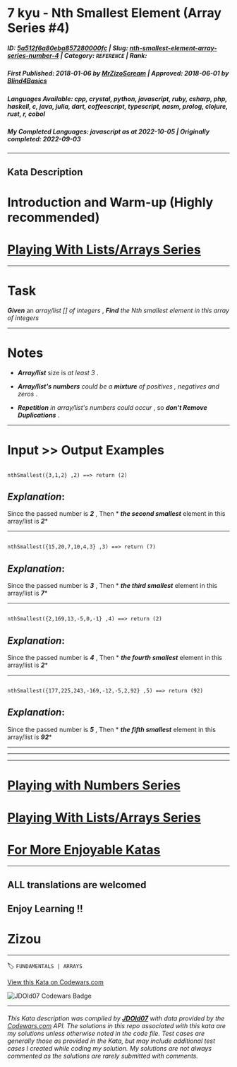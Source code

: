 # 7 kyu - Nth Smallest Element (Array Series  #4) 

##### **ID**: [5a512f6a80eba857280000fc](https://www.codewars.com/kata/5a512f6a80eba857280000fc) | **Slug**: [nth-smallest-element-array-series-number-4](https://www.codewars.com/kata/5a512f6a80eba857280000fc) | **Category**: `REFERENCE` | **Rank**: <span style="color:white">7 kyu</span>

##### **First Published**: 2018-01-06 ***by*** [MrZizoScream](https://www.codewars.com/users/MrZizoScream) | **Approved**: 2018-06-01 ***by*** [Blind4Basics](https://www.codewars.com/users/Blind4Basics)

##### **Languages Available**: cpp, crystal, python, javascript, ruby, csharp, php, haskell, c, java, julia, dart, coffeescript, typescript, nasm, prolog, clojure, rust, r, cobol

##### **My Completed Languages**: javascript ***as at*** 2022-10-05 | **Originally completed**: 2022-09-03

---

## Kata Description


# Introduction and Warm-up (Highly recommended)



# [Playing With Lists/Arrays Series](https://www.codewars.com/collections/playing-with-lists-slash-arrays)

___



# Task



**_Given_** an *array/list [] of integers* , **_Find_**  *the Nth smallest element in this array of integers*

___



# Notes 



* **_Array/list_** size is *at least 3* .



* **_Array/list's numbers_** *could be a **_mixture_** of positives , negatives and zeros* .



* **_Repetition_** *in array/list's numbers could occur* , so **_don't Remove Duplications_** .

___



# Input >> Output Examples



```

nthSmallest({3,1,2} ,2) ==> return (2) 

```



## **_Explanation_**:



Since the passed number is **_2_** , Then * **_the second smallest_** element in this array/list is **_2_***  

___



```

nthSmallest({15,20,7,10,4,3} ,3) ==> return (7) 

```



## **_Explanation_**:



Since the passed number is **_3_** , Then * **_the third smallest_** element in this array/list is **_7_*** 

___

```

nthSmallest({2,169,13,-5,0,-1} ,4) ==> return (2) 

```



## **_Explanation_**:



Since the passed number is **_4_** , Then * **_the fourth smallest_** element in this array/list is **_2_*** 

___



```

nthSmallest({177,225,243,-169,-12,-5,2,92} ,5) ==> return (92) 

```

## **_Explanation_**:



Since the passed number is **_5_** , Then * **_the fifth smallest_** element in this array/list is **_92_*** 

___

___

___



# [Playing with Numbers Series](https://www.codewars.com/collections/playing-with-numbers)



# [Playing With Lists/Arrays Series](https://www.codewars.com/collections/playing-with-lists-slash-arrays)



# [For More Enjoyable Katas](http://www.codewars.com/users/MrZizoScream/authored)

___



## ALL translations are welcomed



## Enjoy Learning !!

# Zizou



---


🏷 `FUNDAMENTALS | ARRAYS`


[View this Kata on Codewars.com](https://www.codewars.com/kata/5a512f6a80eba857280000fc)

![](https://www.codewars.com/users/jdold07/badges/large "JDOld07 Codewars Badge")

---

###### *This Kata description was compiled by [**JDOld07**](https://tpstech.dev) with data provided by the [Codewars.com](https://www.codewars.com) API.  The solutions in this repo associated with this kata are my solutions unless otherwise noted in the code file.  Test cases are generally those as provided in the Kata, but may include additional test cases I created while coding my solution.  My solutions are not always commented as the solutions are rarely submitted with comments.*
